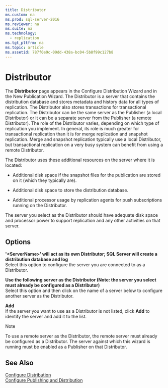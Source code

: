 ```yaml
---
title: Distributor
ms.custom: na
ms.prod: sql-server-2016
ms.reviewer: na
ms.suite: na
ms.technology: 
  - replication
ms.tgt_pltfrm: na
ms.topic: article
ms.assetid: 787f0e9c-09dd-438a-bc04-5b8f99c127b8
---
```

# Distributor
  The **Distributor** page appears in the Configure Distribution Wizard and in the New Publication Wizard. The Distributor is a server that contains the distribution database and stores metadata and history data for all types of replication. The Distributor also stores transactions for transactional replication. The Distributor can be the same server as the Publisher \(a local Distributor\) or it can be a separate server from the Publisher \(a remote Distributor\). The role of the Distributor varies, depending on which type of replication you implement. In general, its role is much greater for transactional replication than it is for merge replication and snapshot replication. Merge and snapshot replication typically use a local Distributor, but transactional replication on a very busy system can benefit from using a remote Distributor.  
  
 The Distributor uses these additional resources on the server where it is located:  
  
-   Additional disk space if the snapshot files for the publication are stored on it \(which they typically are\).  
  
-   Additional disk space to store the distribution database.  
  
-   Additional processor usage by replication agents for push subscriptions running on the Distributor.  
  
 The server you select as the Distributor should have adequate disk space and processor power to support replication and any other activities on that server.  
  
## Options  
 **'\<ServerName\>' will act as its own Distributor; SQL Server will create a distribution database and log**  
 Select this option to configure the server you are connected to as a Distributor.  
  
 **Use the following server as the Distributor \(Note: the server you select must already be configured as a Distributor\)**  
 Select this option and then click on the name of a server below to configure another server as the Distributor.  
  
 **Add**  
 If the server you want to use as a Distributor is not listed, click **Add** to identify the server and add it to the list.  
  
> [!NOTE]  
>  To use a remote server as the Distributor, the remote server must already be configured as a Distributor. The server against which this wizard is running must be enabled as a Publisher on that Distributor.  
  
## See Also  
 [Configure Distribution](../../Topics/TopicNameNotContainA/Configure-Distribution.md)   
 [Configure Publishing and Distribution](../../Topics/TopicNameNotContainA/Configure-Publishing-and-Distribution.md)  
  
  